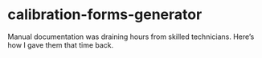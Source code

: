 # calibration-forms-generator
Manual documentation was draining hours from skilled technicians. Here’s how I gave them that time back.
